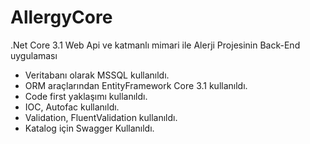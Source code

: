# AllergyCore
.Net Core 3.1 Web Api ve katmanlı mimari ile Alerji Projesinin Back-End uygulaması

* Veritabanı olarak MSSQL kullanıldı. 
* ORM araçlarından EntityFramework Core 3.1 kullanıldı.
* Code first yaklaşımı kullanıldı.
* IOC, Autofac kullanıldı.
* Validation, FluentValidation kullanıldı.
* Katalog için Swagger Kullanıldı.


